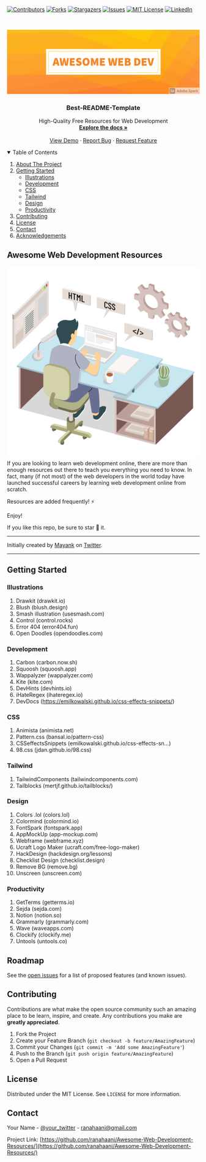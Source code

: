 
[![Contributors][contributors-shield]][contributors-url]
[![Forks][forks-shield]][forks-url]
[![Stargazers][stars-shield]][stars-url]
[![Issues][issues-shield]][issues-url]
[![MIT License][license-shield]][license-url]
[![LinkedIn][linkedin-shield]][linkedin-url]


<!-- PROJECT LOGO -->
<br />
<p align="center">
  <a href="https://github.com/ranahaani/Awesome-Web-Development-Resources">
    <img src="screenshot.png" alt="Logo" >
  </a>

  <h3 align="center">Best-README-Template</h3>

  <p align="center">
    High-Quality Free Resources for Web Development
    <br />
    <a href="https://github.com/ranahaani/Awesome-Web-Development-Resources"><strong>Explore the docs »</strong></a>
    <br />
    <br />
    <a href="https://github.com/ranahaani/Awesome-Web-Development-Resources">View Demo</a>
    ·
    <a href="https://github.com/ranahaani/Awesome-Web-Development-Resources/issues">Report Bug</a>
    ·
    <a href="https://github.com/ranahaani/Awesome-Web-Development-Resources/issues">Request Feature</a>
  </p>
</p>



<!-- TABLE OF CONTENTS -->
<details open="open">
  <summary>Table of Contents</summary>
  <ol>
    <li>
      <a href="#about-the-project">About The Project</a>
    </li>
    <li>
      <a href="#getting-started">Getting Started</a>
      <ul>
        <li><a href="#Illustrations">Illustrations</a></li>
        <li><a href="#Development">Development</a></li>
        <li><a href="#CSS">CSS</a></li>
        <li><a href="#Tailwind">Tailwind</a></li>
        <li><a href="#Design">Design</a></li>
        <li><a href="#Productivity">Productivity</a></li>
      </ul>
    </li>
    <li><a href="#contributing">Contributing</a></li>
    <li><a href="#license">License</a></li>
    <li><a href="#contact">Contact</a></li>
    <li><a href="#acknowledgements">Acknowledgements</a></li>
  </ol>
</details>



<!-- ABOUT THE PROJECT -->
## Awesome Web Development Resources

[![Awesome Web Development Resources][product-screenshot]](https://github.com/ranahaani/Awesome-Web-Development-Resources)
If you are looking to learn web development online, there are more than enough resources out there to teach you everything you need to know. In fact, many (if not most) of the web developers in the world today have launched successful careers by learning web development online from scratch. 


Resources are added frequently! ⚡

Enjoy!

If you like this repo, be sure to star 🌟 it.

--- 

Initially created by [Mayank](https://twitter.com/dermayank) on [Twitter](https://twitter.com/dermayank/status/1379288164141953026).

---


<!-- GETTING STARTED -->
## Getting Started

### Illustrations

  1. Drawkit (drawkit.io)
  2. Blush (blush.design)
  3. Smash illustration (usesmash.com)
  4. Control (control.rocks)
  5. Error 404 (error404.fun)
  6. Open Doodles (opendoodles.com)

### Development

  1. Carbon (carbon.now.sh)
  2. Squoosh (squoosh.app)
  3. Wappalyzer (wappalyzer.com)
  4. Kite (kite.com)
  5. DevHints (devhints.io)
  6. iHateRegex (ihateregex.io)
  7. DevDocs (https://emilkowalski.github.io/css-effects-snippets/)

### CSS

  1. Animista (animista.net)
  2. Pattern.css (bansal.io/pattern-css)
  3. CSSeffectsSnippets (emilkowalski.github.io/css-effects-sn…)
  4. 98.css (jdan.github.io/98.css)

### Tailwind

  1. TailwindComponents (tailwindcomponents.com)
  2. Tailblocks (mertjf.github.io/tailblocks/)

### Design

  1. Colors .lol (colors.lol)
  2. Colormind (colormind.io)
  3. FontSpark (fontspark.app)
  4. AppMockUp (app-mockup.com)
  5. Webframe (webframe.xyz)
  6. Ucraft Logo Maker (ucraft.com/free-logo-maker)
  7. HackDesign (hackdesign.org/lessons)
  8. Checklist Design (checklist.design)
  9. Remove BG (remove.bg)
  10. Unscreen (unscreen.com)

### Productivity

  1. GetTerms (getterms.io)
  2. Sejda (sejda.com)
  3. Notion (notion.so)
  4. Grammarly (grammarly.com)
  5. Wave (waveapps.com)
  6. Clockify (clockify.me)
  7. Untools (untools.co)

<!-- ROADMAP -->
## Roadmap

See the [open issues](https://github.com/ranahaani/Awesome-Web-Development-Resources/issues) for a list of proposed features (and known issues).



<!-- CONTRIBUTING -->
## Contributing

Contributions are what make the open source community such an amazing place to be learn, inspire, and create. Any contributions you make are **greatly appreciated**.

1. Fork the Project
2. Create your Feature Branch (`git checkout -b feature/AmazingFeature`)
3. Commit your Changes (`git commit -m 'Add some AmazingFeature'`)
4. Push to the Branch (`git push origin feature/AmazingFeature`)
5. Open a Pull Request



<!-- LICENSE -->
## License

Distributed under the MIT License. See `LICENSE` for more information.



<!-- CONTACT -->
## Contact

Your Name - [@your_twitter](https://twitter.com/ranahaani) - ranahaani@gmail.com

Project Link: [https://github.com/ranahaani/Awesome-Web-Development-Resources/](https://github.com/ranahaani/Awesome-Web-Development-Resources/)




<!-- MARKDOWN LINKS & IMAGES -->
<!-- https://www.markdownguide.org/basic-syntax/#reference-style-links -->
[contributors-shield]: https://img.shields.io/github/contributors/ranahaani/Awesome-Web-Development-Resources.svg?style=for-the-badge
[contributors-url]: https://github.com/ranahaani/Awesome-Web-Development-Resources/graphs/contributors
[forks-shield]: https://img.shields.io/github/forks/ranahaani/Awesome-Web-Development-Resources.svg?style=for-the-badge
[forks-url]: https://github.com/ranahaani/Awesome-Web-Development-Resources/network/members
[stars-shield]: https://img.shields.io/github/stars/ranahaani/Awesome-Web-Development-Resources.svg?style=for-the-badge
[stars-url]: https://github.com/ranahaani/Awesome-Web-Development-Resources/stargazers
[issues-shield]: https://img.shields.io/github/issues/ranahaani/Awesome-Web-Development-Resources.svg?style=for-the-badge
[issues-url]: https://github.com/ranahaani/Awesome-Web-Development-Resources/issues
[license-shield]: https://img.shields.io/github/license/ranahaani/Awesome-Web-Development-Resources.svg?style=for-the-badge
[license-url]: https://github.com/ranahaani/Awesome-Web-Development-Resources/blob/master/LICENSE.txt
[linkedin-shield]: https://img.shields.io/badge/-LinkedIn-black.svg?style=for-the-badge&logo=linkedin&colorB=555
[linkedin-url]: https://linkedin.com/in/ranahaani
[product-screenshot]: logo.png

